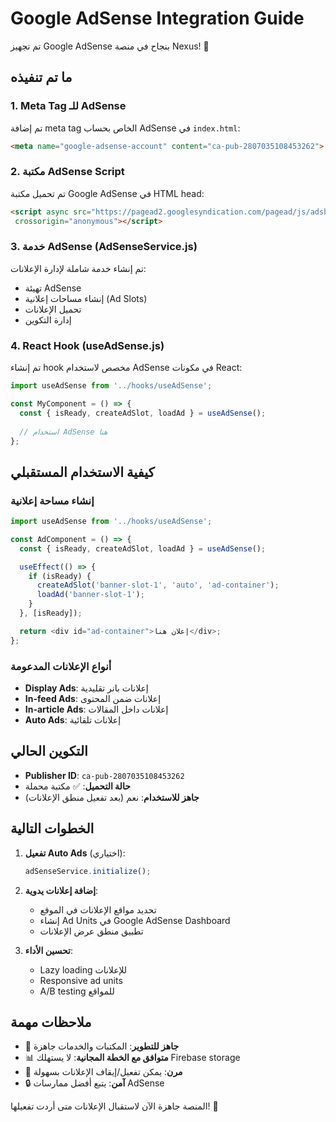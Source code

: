 # Google AdSense Integration Guide

تم تجهيز Google AdSense بنجاح في منصة Nexus! 🎯

## ما تم تنفيذه

### 1. **Meta Tag للـ AdSense**
تم إضافة meta tag الخاص بحساب AdSense في `index.html`:
```html
<meta name="google-adsense-account" content="ca-pub-2807035108453262">
```

### 2. **مكتبة AdSense Script**
تم تحميل مكتبة Google AdSense في HTML head:
```html
<script async src="https://pagead2.googlesyndication.com/pagead/js/adsbygoogle.js?client=ca-pub-2807035108453262"
 crossorigin="anonymous"></script>
```

### 3. **خدمة AdSense (AdSenseService.js)**
تم إنشاء خدمة شاملة لإدارة الإعلانات:
- تهيئة AdSense
- إنشاء مساحات إعلانية (Ad Slots)
- تحميل الإعلانات
- إدارة التكوين

### 4. **React Hook (useAdSense.js)**
تم إنشاء hook مخصص لاستخدام AdSense في مكونات React:
```javascript
import useAdSense from '../hooks/useAdSense';

const MyComponent = () => {
  const { isReady, createAdSlot, loadAd } = useAdSense();
  
  // استخدام AdSense هنا
};
```

## كيفية الاستخدام المستقبلي

### إنشاء مساحة إعلانية
```javascript
import useAdSense from '../hooks/useAdSense';

const AdComponent = () => {
  const { isReady, createAdSlot, loadAd } = useAdSense();

  useEffect(() => {
    if (isReady) {
      createAdSlot('banner-slot-1', 'auto', 'ad-container');
      loadAd('banner-slot-1');
    }
  }, [isReady]);

  return <div id="ad-container">إعلان هنا</div>;
};
```

### أنواع الإعلانات المدعومة
- **Display Ads**: إعلانات بانر تقليدية
- **In-feed Ads**: إعلانات ضمن المحتوى
- **In-article Ads**: إعلانات داخل المقالات
- **Auto Ads**: إعلانات تلقائية

## التكوين الحالي

- **Publisher ID**: `ca-pub-2807035108453262`
- **حالة التحميل**: ✅ مكتبة محملة
- **جاهز للاستخدام**: نعم (بعد تفعيل منطق الإعلانات)

## الخطوات التالية

1. **تفعيل Auto Ads** (اختياري):
   ```javascript
   adSenseService.initialize();
   ```

2. **إضافة إعلانات يدوية**:
   - تحديد مواقع الإعلانات في الموقع
   - إنشاء Ad Units في Google AdSense Dashboard
   - تطبيق منطق عرض الإعلانات

3. **تحسين الأداء**:
   - Lazy loading للإعلانات
   - Responsive ad units
   - A/B testing للمواقع

## ملاحظات مهمة

- 🚀 **جاهز للتطوير**: المكتبات والخدمات جاهزة
- 📊 **متوافق مع الخطة المجانية**: لا يستهلك Firebase storage
- 🎯 **مرن**: يمكن تفعيل/إيقاف الإعلانات بسهولة
- 🔒 **آمن**: يتبع أفضل ممارسات AdSense

المنصة جاهزة الآن لاستقبال الإعلانات متى أردت تفعيلها! 🎉